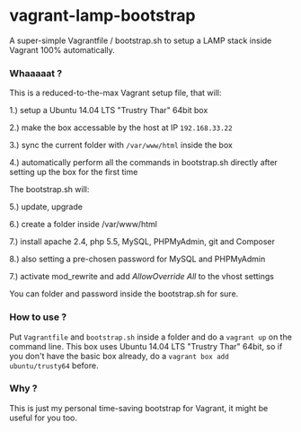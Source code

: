# vagrant-lamp-bootstrap

A super-simple Vagrantfile / bootstrap.sh to setup a LAMP stack inside Vagrant 100% automatically.

### Whaaaaat ?

This is a reduced-to-the-max Vagrant setup file, that will:

1.) setup a Ubuntu 14.04 LTS "Trustry Thar" 64bit box

2.) make the box accessable by the host at IP `192.168.33.22`

3.) sync the current folder with `/var/www/html` inside the box

4.) automatically perform all the commands in bootstrap.sh directly after setting up the box for the first time

The bootstrap.sh will:

5.) update, upgrade

6.) create a folder inside /var/www/html

7.) install apache 2.4, php 5.5, MySQL, PHPMyAdmin, git and Composer

8.) also setting a pre-chosen password for MySQL and PHPMyAdmin

7.) activate mod_rewrite and add *AllowOverride All* to the vhost settings

You can folder and password inside the bootstrap.sh for sure.

### How to use ?

Put `Vagrantfile` and `bootstrap.sh` inside a folder and do a `vagrant up` on the command line.
This box uses Ubuntu 14.04 LTS "Trustry Thar" 64bit, so if you don't have the basic box already, do a 
`vagrant box add ubuntu/trusty64` before.

### Why ?

This is just my personal time-saving bootstrap for Vagrant, it might be useful for you too.